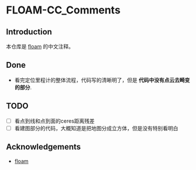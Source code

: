 # FLOAM-CC_Comments

## Introduction

本仓库是 [floam](https://github.com/wh200720041/floam) 的中文注释。

## Done

- 看完定位里程计的整体流程，代码写的清晰明了，但是 **代码中没有点云去畸变的部分**.

## TODO

- [ ] 看点到线和点到面的ceres距离残差
- [ ] 看建图部分的代码，大概知道是把地图分成立方体，但是没有特别看明白

## Acknowledgements

- [floam](https://github.com/wh200720041/floam)